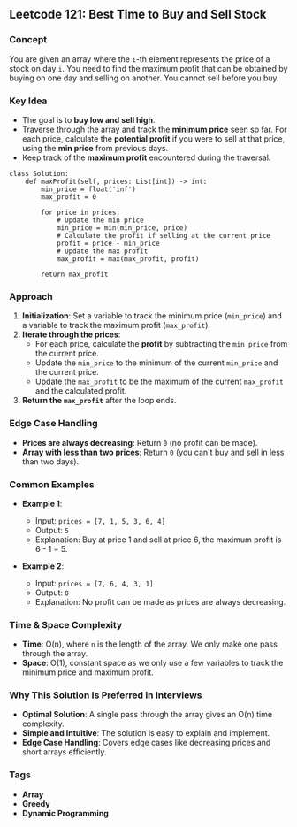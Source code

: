 ## Leetcode 121: Best Time to Buy and Sell Stock

### Concept
You are given an array where the `i`-th element represents the price of a stock on day `i`. You need to find the maximum profit that can be obtained by buying on one day and selling on another. You cannot sell before you buy.

### Key Idea
- The goal is to **buy low and sell high**. 
- Traverse through the array and track the **minimum price** seen so far. For each price, calculate the **potential profit** if you were to sell at that price, using the **min price** from previous days.
- Keep track of the **maximum profit** encountered during the traversal.
  
```
class Solution:
    def maxProfit(self, prices: List[int]) -> int:
        min_price = float('inf')
        max_profit = 0
        
        for price in prices:
            # Update the min price
            min_price = min(min_price, price)
            # Calculate the profit if selling at the current price
            profit = price - min_price
            # Update the max profit
            max_profit = max(max_profit, profit)
        
        return max_profit
```

### Approach
1. **Initialization**: Set a variable to track the minimum price (`min_price`) and a variable to track the maximum profit (`max_profit`).
2. **Iterate through the prices**:
   - For each price, calculate the **profit** by subtracting the `min_price` from the current price.
   - Update the `min_price` to the minimum of the current `min_price` and the current price.
   - Update the `max_profit` to be the maximum of the current `max_profit` and the calculated profit.
3. **Return the `max_profit`** after the loop ends.

### Edge Case Handling
- **Prices are always decreasing**: Return `0` (no profit can be made).
- **Array with less than two prices**: Return `0` (you can't buy and sell in less than two days).

### Common Examples
- **Example 1**:
  - Input: `prices = [7, 1, 5, 3, 6, 4]`
  - Output: `5`
  - Explanation: Buy at price 1 and sell at price 6, the maximum profit is 6 - 1 = 5.
  
- **Example 2**:
  - Input: `prices = [7, 6, 4, 3, 1]`
  - Output: `0`
  - Explanation: No profit can be made as prices are always decreasing.

### Time & Space Complexity
- **Time**: O(n), where `n` is the length of the array. We only make one pass through the array.
- **Space**: O(1), constant space as we only use a few variables to track the minimum price and maximum profit.

### Why This Solution Is Preferred in Interviews
- **Optimal Solution**: A single pass through the array gives an O(n) time complexity.
- **Simple and Intuitive**: The solution is easy to explain and implement.
- **Edge Case Handling**: Covers edge cases like decreasing prices and short arrays efficiently.

### Tags
- **Array**
- **Greedy**
- **Dynamic Programming**
